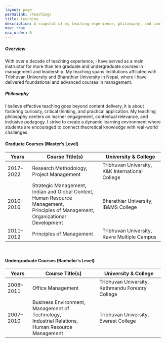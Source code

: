 ```yaml
---
layout: page
permalink: /teaching/
title: teaching
description: A snapshot of my teaching experience, philosophy, and contributions to higher education instruction.
nav: true
nav_order: 6
---
```


##### Overview
With over a decade of teaching experience, I have served as a main instructor for more than ten graduate and undergraduate courses in management and leadership. My teaching spans institutions affiliated with Tribhuvan University and Bharathiar University in Nepal, where i have delivered foundational and advanced courses in management.

##### Philosophy
I believe effective teaching goes beyond content delivery, it is about fostering curiosity, critical thinking, and practical application. My teaching philosophy centers on learner engagement, contextual relevance, and inclusive pedagogy. I strive to create a dynamic learning environment where students are encouraged to connect theoretical knowledge with real-world challenges.

#### Graduate Courses (Master’s Level)

| Years       | Course Title(s)                                              | University & College                                |
|-------------|--------------------------------------------------------------|-----------------------------------------------------|
| 2017–2022   | Research Methodology, <br>Project Management                 | Tribhuvan University, K&K International College     |
| 2010–2016   | Strategic Management, Indian and Global Context, <br>Human Resource Management, <br>Principles of Management, Organizational Development | Bharathiar University, IB&MS College                |
| 2011–2012   | Principles of Management                                     | Tribhuvan University, Kavre Multiple Campus         |

<br>

#### Undergraduate Courses (Bachelor’s Level)

| Years       | Course Title(s)                                              | University & College                                |
|-------------|--------------------------------------------------------------|-----------------------------------------------------|
| 2008–2011   | Office Management                                            | Tribhuvan University, Kathmandu Forestry College    |
| 2007–2010   | Business Environment, <br>Management of Technology, <br>Industrial Relations, Human Resource Management | Tribhuvan University, Everest College               |



